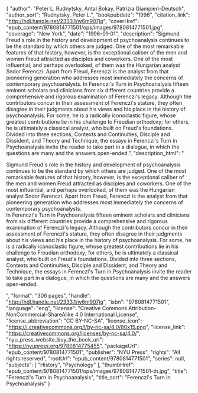{
  "author": "Peter L. Rudnytsky, Antal Bokay, Patrizia Giampieri-Deutsch",
  "author_sort": "Rudnytsky, Peter L.",
  "bookpubdate": "1996",
  "citation_link": "http://hdl.handle.net/2333.1/w6m907jq",
  "coverHref": "epub_content/9780814771501/ops/images/9780814771501.jpg",
  "coverage": "New York",
  "date": "1996-01-01",
  "description": "Sigmund Freud's role in the history and development of psychoanalysis continues to be the standard by which others are judged. One of the most remarkable features of that history, however, is the exceptional caliber of the men and women Freud attracted as disciples and coworkers. One of the most influential, and perhaps overlooked, of them was the Hungarian analyst Sndor Ferenczi. Apart from Freud, Ferenczi is the analyst from that pioneering generation who addresses most immediately the concerns of contemporary psychoanalysts. In Ferenczi's Turn in Psychoanalysis fifteen eminent scholars and clinicians from six different countries provide a comprehensive and rigorous examination of Ferenczi's legacy. Although the contributors concur in their assessment of Ferenczi's stature, they often disagree in their judgments about his views and his place in the history of psychoanalysis. For some, he is a radically iconoclastic figure, whose greatest contributions lie in his challenge to Freudian orthodoxy; for others, he is ultimately a classical analyst, who built on Freud's foundations. Divided into three sections, Contexts and Continuities, Disciple and Dissident, and Theory and Technique, the essays in Ferenczi's Turn in Psychoanalysis invite the reader to take part in a dialogue, in which the questions are many and the answers open-ended.",
  "description_html": "<p>Sigmund Freud's role in the history and development of psychoanalysis continues to be the standard by which others are judged. One of the most remarkable features of that history, however, is the exceptional caliber of the men and women Freud attracted as disciples and coworkers. One of the most influential, and perhaps overlooked, of them was the Hungarian analyst Sndor Ferenczi. Apart from Freud, Ferenczi is the analyst from that pioneering generation who addresses most immediately the concerns of contemporary psychoanalysts.<br> In Ferenczi's Turn in Psychoanalysis fifteen eminent scholars and clinicians from six different countries provide a comprehensive and rigorous examination of Ferenczi's legacy. Although the contributors concur in their assessment of Ferenczi's stature, they often disagree in their judgments about his views and his place in the history of psychoanalysis. For some, he is a radically iconoclastic figure, whose greatest contributions lie in his challenge to Freudian orthodoxy; for others, he is ultimately a classical analyst, who built on Freud's foundations. Divided into three sections, Contexts and Continuities, Disciple and Dissident, and Theory and Technique, the essays in Ferenczi's Turn in Psychoanalysis invite the reader to take part in a dialogue, in which the questions are many and the answers open-ended.</p>",
  "format": "306 pages",
  "handle": "http://hdl.handle.net/2333.1/w6m907jq",
  "isbn": "9780814771501",
  "language": "eng",
  "license": "Creative Commons Attribution-NonCommercial-ShareAlike 4.0 International License",
  "license_abbreviation": "CC BY-NC-SA",
  "license_icon": "https://i.creativecommons.org/l/by-nc-sa/4.0/80x15.png",
  "license_link": "https://creativecommons.org/licenses/by-nc-sa/4.0/",
  "nyu_press_website_buy_the_book_url": "https://nyupress.org/9780814775455",
  "packageUrl": "epub_content/9780814771501",
  "publisher": "NYU Press",
  "rights": "All rights reserved",
  "rootUrl": "epub_content/9780814771501",
  "series": null,
  "subjects": [
    "History",
    "Psychology"
  ],
  "thumbHref": "epub_content/9780814771501/ops/images/9780814771501-th.jpg",
  "title": "Ferenczi's Turn in Psychoanalysis",
  "title_sort": "Ferenczi's Turn in Psychoanalysis"
}

